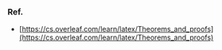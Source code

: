 




### Ref.
- [https://cs.overleaf.com/learn/latex/Theorems_and_proofs](https://cs.overleaf.com/learn/latex/Theorems_and_proofs)
